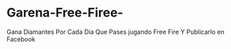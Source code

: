# Garena-Free-Firee-
Gana Diamantes Por Cada Dia Que Pases jugando Free Fire Y Publicarlo en Facebook
